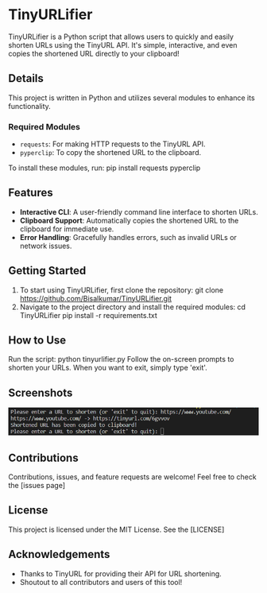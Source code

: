 # TinyURLifier

TinyURLifier is a Python script that allows users to quickly and easily shorten URLs using the TinyURL API. It's simple, interactive, and even copies the shortened URL directly to your clipboard!

## Details

This project is written in Python and utilizes several modules to enhance its functionality. 

### Required Modules

- `requests`: For making HTTP requests to the TinyURL API.
- `pyperclip`: To copy the shortened URL to the clipboard.

To install these modules, run: pip install requests pyperclip

## Features

- **Interactive CLI**: A user-friendly command line interface to shorten URLs.
- **Clipboard Support**: Automatically copies the shortened URL to the clipboard for immediate use.
- **Error Handling**: Gracefully handles errors, such as invalid URLs or network issues.

## Getting Started

1. To start using TinyURLifier, first clone the repository: git clone https://github.com/Bisalkumar/TinyURLifier.git
2. Navigate to the project directory and install the required modules: cd TinyURLifier pip install -r requirements.txt

## How to Use

Run the script: python tinyurlifier.py
Follow the on-screen prompts to shorten your URLs. When you want to exit, simply type 'exit'.

## Screenshots

![Url.png](url.png)

## Contributions

Contributions, issues, and feature requests are welcome! Feel free to check the [issues page]

## License

This project is licensed under the MIT License. See the [LICENSE]

## Acknowledgements

- Thanks to TinyURL for providing their API for URL shortening.
- Shoutout to all contributors and users of this tool!